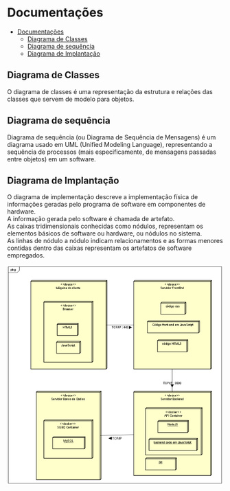 # Documentações

- [Documentações](#documentações)
  - [Diagrama de Classes](#diagrama-de-classes)
  - [Diagrama de sequência](#diagrama-de-sequência)
  - [Diagrama de Implantação](#diagrama-de-implantação)

## Diagrama de Classes

O diagrama de classes é uma representação da estrutura e relações das classes que servem de modelo para objetos.

## Diagrama de sequência

Diagrama de sequência (ou Diagrama de Sequência de Mensagens) é um diagrama usado em UML (Unified Modeling Language), representando a sequência de processos (mais especificamente, de mensagens passadas entre objetos) em um software.

## Diagrama de Implantação

O diagrama de implementação descreve a implementação física de informações geradas pelo programa de software em componentes de hardware.  
A informação gerada pelo software é chamada de artefato.  
As caixas tridimensionais conhecidas como nódulos, representam os elementos básicos de software ou hardware, ou nódulos no sistema.  
As linhas de nódulo a nódulo indicam relacionamentos e as formas menores contidas dentro das caixas representam os artefatos de software empregados.

![Diagrama de Implantação](./assets/diagrama-de-implantação.png)
